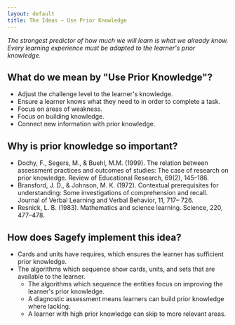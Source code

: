 ```yaml
---
layout: default
title: The Ideas – Use Prior Knowledge
---
```


_The strongest predictor of how much we will learn is what we already know. Every learning experience must be adapted to the learner's prior knowledge._

What do we mean by "Use Prior Knowledge"?
-------------------------------------

- Adjust the challenge level to the learner's knowledge.
- Ensure a learner knows what they need to in order to complete a task.
- Focus on areas of weakness.
- Focus on building knowledge.
- Connect new information with prior knowledge.

Why is prior knowledge so important?
--------------------------------------

- Dochy, F., Segers, M., & Buehl, M.M. (1999). The relation between assessment practices and outcomes of studies: The case of research on prior knowledge. Review of Educational Research, 69(2), 145–186.
- Bransford, J. D., & Johnson, M. K. (1972). Contextual prerequisites for understanding: Some investigations of comprehension and recall. Journal of Verbal Learning and Verbal Behavior, 11, 717– 726.
- Resnick, L. B. (1983). Mathematics and science learning. Science, 220, 477–478.

How does Sagefy implement this idea?
------------------------------------

- Cards and units have requires, which ensures the learner has sufficient prior knowledge.
- The algorithms which sequence show cards, units, and sets that are available to the learner.
    - The algorithms which sequence the entities focus on improving the learner's prior knowledge.
    - A diagnostic assessment means learners can build prior knowledge where lacking.
    - A learner with high prior knowledge can skip to more relevant areas.
